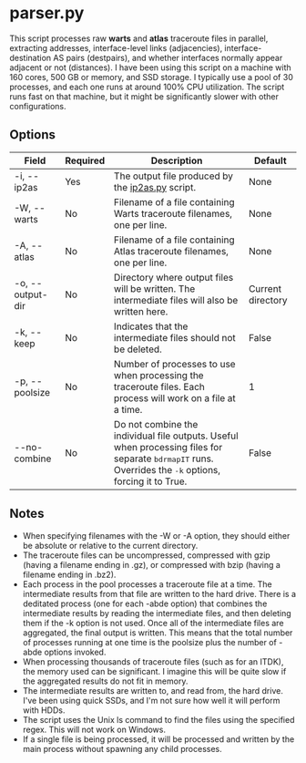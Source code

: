 # parser.py
This script processes raw **warts** and **atlas** traceroute files in parallel, extracting addresses, interface-level links (adjacencies), interface-destination AS pairs (destpairs), and whether interfaces normally appear adjacent or not (distances).
I have been using this script on a machine with 160 cores, 500 GB or memory, and SSD storage.
I typically use a pool of 30 processes, and each one runs at around 100% CPU utilization.
The script runs fast on that machine, but it might be significantly slower with other configurations.

## Options
|Field|Required|Description|Default|
|---|---|---|---|
|-i, --ip2as|Yes|The output file produced by the [ip2as.py](ip2as.md) script.|None|
|-W, --warts|No|Filename of a file containing Warts traceroute filenames, one per line.|None|
|-A, --atlas|No|Filename of a file containing Atlas traceroute filenames, one per line.|None|
|-o, --output-dir|No|Directory where output files will be written. The intermediate files will also be written here.|Current directory|
|-k, --keep|No|Indicates that the intermediate files should not be deleted.|False|
|-p, --poolsize|No|Number of processes to use when processing the traceroute files. Each process will work on a file at a time.|1|
|--no-combine|No|Do not combine the individual file outputs. Useful when processing files for separate <tt>bdrmapIT</tt> runs. Overrides the <tt>-k</tt> options, forcing it to True.|False|

## Notes
* When specifying filenames with the -W or -A option, they should either be absolute or relative to the current directory.
* The traceroute files can be uncompressed, compressed with gzip (having a filename ending in .gz), or compressed with bzip (having a filename ending in .bz2).
* Each process in the pool processes a traceroute file at a time.
The intermediate results from that file are written to the hard drive.
There is a deditated process (one for each -abde option) that combines the intermediate results by reading the intermediate files, and then deleting them if the -k option is not used.
Once all of the intermediate files are aggregated, the final output is written.
This means that the total number of processes running at one time is the poolsize plus the number of -abde options invoked.
* When processing thousands of traceroute files (such as for an ITDK), the memory used can be significant.
I imagine this will be quite slow if the aggregated results do not fit in memory.
* The intermediate results are written to, and read from, the hard drive.
I've been using quick SSDs, and I'm not sure how well it will perform with HDDs.
* The script uses the Unix ls command to find the files using the specified regex.
This will not work on Windows.
* If a single file is being processed, it will be processed and written by the main process without spawning any child processes.